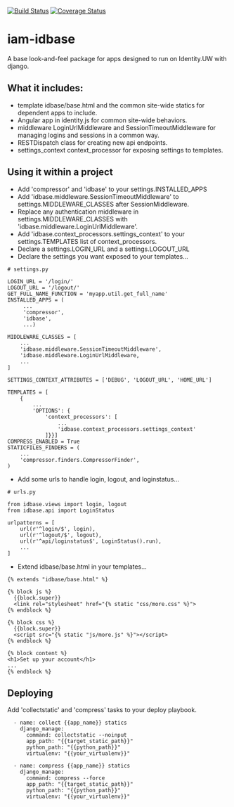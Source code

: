 [![Build Status](https://travis-ci.org/UWIT-IAM/iam-idbase.svg?branch=master)](https://travis-ci.org/UWIT-IAM/iam-idbase)
[![Coverage Status](https://coveralls.io/repos/github/UWIT-IAM/iam-idbase/badge.svg?branch=master)](https://coveralls.io/github/UWIT-IAM/iam-idbase?branch=master)


# iam-idbase
A base look-and-feel package for apps designed to run on Identity.UW with django.

## What it includes:
* template idbase/base.html and the common site-wide statics for dependent apps to include.
* Angular app in identity.js for common site-wide behaviors.
* middleware LoginUrlMiddleware and SessionTimeoutMiddleware for managing logins and sessions in a common way.
* RESTDispatch class for creating new api endpoints.
* settings_context context_processor for exposing settings to templates.

## Using it within a project
* Add 'compressor' and 'idbase' to your settings.INSTALLED_APPS
* Add 'idbase.middleware.SessionTimeoutMiddleware' to settings.MIDDLEWARE_CLASSES after SessionMiddleware.
* Replace any authentication middleware in settings.MIDDLEWARE_CLASSES with 'idbase.middleware.LoginUrlMiddleware'.
* Add 'idbase.context_processors.settings_context' to your settings.TEMPLATES list of context_processors.
* Declare a settings.LOGIN_URL and a settings.LOGOUT_URL
* Declare the settings you want exposed to your templates...
```
# settings.py

LOGIN_URL = '/login/'
LOGOUT_URL = '/logout/'
GET_FULL_NAME_FUNCTION = 'myapp.util.get_full_name'
INSTALLED_APPS = (
     ...
     'compressor',
     'idbase',
     ...)

MIDDLEWARE_CLASSES = [
    ...
    'idbase.middleware.SessionTimeoutMiddleware',
    'idbase.middleware.LoginUrlMiddleware,
    ...
]

SETTINGS_CONTEXT_ATTRIBUTES = ['DEBUG', 'LOGOUT_URL', 'HOME_URL']

TEMPLATES = [
    {
        ...
        'OPTIONS': {
            'context_processors': [
                ...
                'idbase.context_processors.settings_context'
            ]}}]
COMPRESS_ENABLED = True
STATICFILES_FINDERS = (
    ...
    'compressor.finders.CompressorFinder',
)
```
* Add some urls to handle login, logout, and loginstatus...
```
# urls.py

from idbase.views import login, logout
from idbase.api import LoginStatus

urlpatterns = [
    url(r'^login/$', login),
    url(r'^logout/$', logout),
    url(r'^api/loginstatus$', LoginStatus().run),
    ...
]
```
* Extend idbase/base.html in your templates...
```
{% extends "idbase/base.html" %}

{% block js %}
  {{block.super}}
  <link rel="stylesheet" href="{% static "css/more.css" %}">
{% endblock %}

{% block css %}
  {{block.super}}
  <script src="{% static "js/more.js" %}"></script>
{% endblock %}

{% block content %}
<h1>Set up your account</h1>
...
{% endblock %}
```

## Deploying
Add 'collectstatic' and 'compress' tasks to your deploy playbook.
```
  - name: collect {{app_name}} statics
    django_manage:
      command: collectstatic --noinput
      app_path: "{{target_static_path}}"
      python_path: "{{python_path}}"
      virtualenv: "{{your_virtualenv}}"

  - name: compress {{app_name}} statics
    django_manage:
      command: compress --force
      app_path: "{{target_static_path}}"
      python_path: "{{python_path}}"
      virtualenv: "{{your_virtualenv}}"
```
